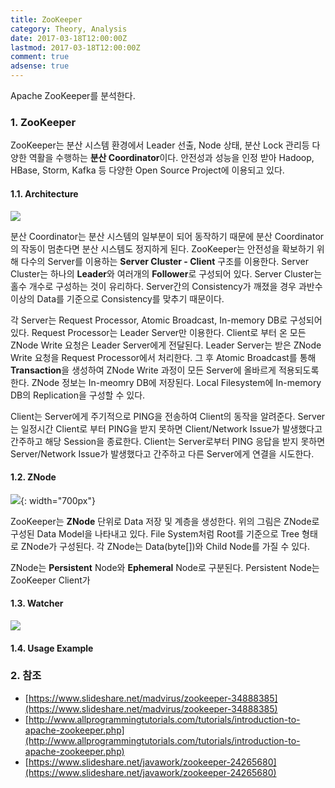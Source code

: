 ```yaml
---
title: ZooKeeper
category: Theory, Analysis
date: 2017-03-18T12:00:00Z
lastmod: 2017-03-18T12:00:00Z
comment: true
adsense: true
---
```


Apache ZooKeeper를 분석한다.

### 1. ZooKeeper

ZooKeeper는 분산 시스템 환경에서 Leader 선출, Node 상태, 분산 Lock 관리등 다양한 역활을 수행하는 **분산 Coordinator**이다. 안전성과 성능을 인정 받아 Hadoop, HBase, Storm, Kafka 등 다양한 Open Source Project에 이용되고 있다.

#### 1.1. Architecture

![]({{site.baseurl}}/images/theory_analysis/ZooKeeper/ZooKeeper_Architecture.PNG)

분산 Coordinator는 분산 시스템의 일부분이 되어 동작하기 때문에 분산 Coordinator의 작동이 멈춘다면 분산 시스템도 정지하게 된다. ZooKeeper는 안전성을 확보하기 위해 다수의 Server를 이용하는 **Server Cluster - Client** 구조를 이용한다. Server Cluster는 하나의 **Leader**와 여러개의 **Follower**로 구성되어 있다. Server Cluster는 홀수 개수로 구성하는 것이 유리하다. Server간의 Consistency가 깨졌을 경우 과반수 이상의 Data를 기준으로 Consistency를 맞추기 때문이다.

각 Server는 Request Processor, Atomic Broadcast, In-memory DB로 구성되어 있다. Request Processor는 Leader Server만 이용한다. Client로 부터 온 모든 ZNode Write 요청은 Leader Server에게 전달된다. Leader Server는 받은 ZNode Write 요청을 Request Processor에서 처리한다. 그 후 Atomic Broadcast를 통해 **Transaction**을 생성하여 ZNode Write 과정이 모든 Server에 올바르게 적용되도록 한다. ZNode 정보는 In-meomry DB에 저장된다. Local Filesystem에 In-memory DB의  Replication을 구성할 수 있다.

Client는 Server에게 주기적으로 PING을 전송하여 Client의 동작을 알려준다. Server는 일정시간 Client로 부터 PING을 받지 못하면 Client/Network Issue가 발생했다고 간주하고 해당 Session을 종료한다. Client는 Server로부터 PING 응답을 받지 못하면 Server/Network Issue가 발생했다고 간주하고 다른 Server에게 연결을 시도한다.

#### 1.2. ZNode

![]({{site.baseurl}}/images/theory_analysis/ZooKeeper/ZooKeeper_ZNode.PNG){: width="700px"}

ZooKeeper는 **ZNode** 단위로 Data 저장 및 계층을 생성한다. 위의 그림은 ZNode로 구성된 Data Model을 나타내고 있다. File System처럼 Root를 기준으로 Tree 형태로 ZNode가 구성된다. 각 ZNode는 Data(byte[])와 Child Node를 가질 수 있다.

ZNode는 **Persistent** Node와 **Ephemeral** Node로 구분된다. Persistent Node는 ZooKeeper Client가 

#### 1.3. Watcher

![]({{site.baseurl}}/images/theory_analysis/ZooKeeper/ZooKeeper_Watcher.PNG)

#### 1.4. Usage Example

### 2. 참조

* [https://www.slideshare.net/madvirus/zookeeper-34888385](https://www.slideshare.net/madvirus/zookeeper-34888385)
* [http://www.allprogrammingtutorials.com/tutorials/introduction-to-apache-zookeeper.php](http://www.allprogrammingtutorials.com/tutorials/introduction-to-apache-zookeeper.php)
* [https://www.slideshare.net/javawork/zookeeper-24265680](https://www.slideshare.net/javawork/zookeeper-24265680)
